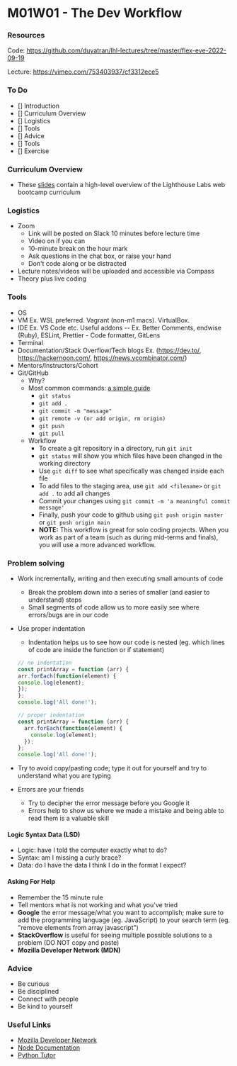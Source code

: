 # M01W01 - The Dev Workflow

### Resources
Code: https://github.com/duyatran/lhl-lectures/tree/master/flex-eve-2022-09-19

Lecture: https://vimeo.com/753403937/cf3312ece5

### To Do
- [] Introduction
- [] Curriculum Overview
- [] Logistics
- [] Tools
- [] Advice
- [] Tools
- [] Exercise

### Curriculum Overview

- These [slides](https://docs.google.com/presentation/d/1_NWYcPhS6Q3hQKXnh09Eufl7hs45yBLbUBZhWyvqeSc/) contain a high-level overview of the Lighthouse Labs web bootcamp curriculum

### Logistics
* Zoom
  * Link will be posted on Slack 10 minutes before lecture time
  * Video on if you can
  * 10-minute break on the hour mark
  * Ask questions in the chat box, or raise your hand
  * Don't code along or be distracted
* Lecture notes/videos will be uploaded and accessible via Compass
* Theory plus live coding

### Tools
  * OS
  * VM Ex. WSL preferred. Vagrant (non-m1 macs). VirtualBox.
  * IDE Ex. VS Code etc. Useful addons -- Ex. Better Comments, endwise (Ruby), ESLint, Prettier - Code formatter, GitLens
  * Terminal
  * Documentation/Stack Overflow/Tech blogs Ex. (https://dev.to/, https://hackernoon.com/, https://news.ycombinator.com/)
  * Mentors/Instructors/Cohort
  * Git/GitHub
    * Why?
    * Most common commands: [a simple guide](https://up1.github.io/git-guide/index.html)
      * `git status`
      * `git add .`
      * `git commit -m "message"`
      * `git remote -v (or add origin, rm origin)`
      * `git push`
      * `git pull`
    * Workflow
      * To create a git repository in a directory, run `git init`
      * `git status` will show you which files have been changed in the working directory
      * Use `git diff` to see what specifically was changed inside each file
      * To add files to the staging area, use `git add <filename>` or `git add .` to add all changes
      * Commit your changes using `git commit -m 'a meaningful commit message'`
      * Finally, push your code to github using `git push origin master` or `git push origin main`
      * **NOTE:** This workflow is great for solo coding projects. When you work as part of a team (such as during mid-terms and finals), you will use a more advanced workflow.

### Problem solving

* Work incrementally, writing and then executing small amounts of code
  * Break the problem down into a series of smaller (and easier to understand) steps
  * Small segments of code allow us to more easily see where errors/bugs are in our code
* Use proper indentation
  * Indentation helps us to see how our code is nested (eg. which lines of code are inside the function or if statement)

  ```js
  // no indentation
  const printArray = function (arr) {
  arr.forEach(function(element) {
  console.log(element);
  });
  };
  console.log('All done!');

  // proper indentation
  const printArray = function (arr) {
    arr.forEach(function(element) {
      console.log(element);
    });
  };
  console.log('All done!');
  ```

* Try to avoid copy/pasting code; type it out for yourself and try to understand what you are typing
* Errors are your friends
  * Try to decipher the error message before you Google it
  * Errors help to show us where we made a mistake and being able to read them is a valuable skill

#### Logic Syntax Data (LSD)
- Logic: have I told the computer exactly what to do?
- Syntax: am I missing a curly brace?
- Data: do I have the data I think I do in the format I expect?

#### Asking For Help
* Remember the 15 minute rule
* Tell mentors what is not working and what you've tried
* **Google** the error message/what you want to accomplish; make sure to add the programming language (eg. JavaScript) to your search term (eg. "remove elements from array javascript")
* **StackOverflow** is useful for seeing multiple possible solutions to a problem (DO NOT copy and paste)
* **Mozilla Developer Network (MDN)**

### Advice
* Be curious
* Be disciplined
* Connect with people
* Be kind to yourself

### Useful Links
- [Mozilla Developer Network](https://developer.mozilla.org/en-US/)
- [Node Documentation](https://nodejs.org/en/docs/)
- [Python Tutor](http://pythontutor.com/javascript.html#mode=edit)
